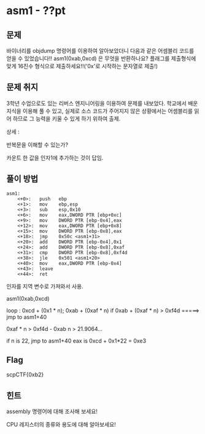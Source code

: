 # asm1 - ??pt

## 문제

바이너리를 objdump 명령어를 이용하여 알아보았더니 다음과 같은 어셈블리 코드를 얻을 수 있었습니다!! asm1(0xab,0xcd) 은 무엇을 반환하나요? 플래그를 제출형식에 맞게 16진수 형식으로 제출하세요!!('0x'로 시작하는 문자열로 제출!)



## 문제 취지

3학년 수업으로도 있는 리버스 엔지니어링을 이용하여 문제를 내보았다. 학교에서 배운 지식을 이용해 풀 수 있고, 실제로 소스 코드가 주어지지 않은 상황에서는 어셈블리를 읽어 하므로 그 능력을 키울 수 있게 하기 위하여 출제.

상세 : 

반복문을 이해할 수 있는가?

카운트 한 값을 인자1에 추가하는 것이 답임.



## 풀이 방법

```assembly
asm1:
	<+0>:	push   ebp
	<+1>:	mov    ebp,esp
	<+3>:	sub    esp,0x10
	<+6>:	mov    eax,DWORD PTR [ebp+0xc]
	<+9>:	mov    DWORD PTR [ebp-0x4],eax
	<+12>:	mov    eax,DWORD PTR [ebp+0x8]
	<+15>:	mov    DWORD PTR [ebp-0x8],eax
	<+18>:	jmp    0x50c <asm1+31>
	<+20>:	add    DWORD PTR [ebp-0x4],0x1
	<+24>:	add    DWORD PTR [ebp-0x8],0xaf
	<+31>:	cmp    DWORD PTR [ebp-0x8],0xf4d
	<+38>:	jle    0x501 <asm1+20>
	<+40>:	mov    eax,DWORD PTR [ebp-0x4]
	<+43>:	leave  
	<+44>:	ret    
```

인자를 지역 변수로 가져와서 사용. 


asm1(0xab,0xcd) 

loop	:	0xcd + (0x1 * n);	0xab + (0xaf * n)
if 0xab + (0xaf * n) > 0xf4d =====>		jmp to asm1+40

0xaf * n > 0xf4d - 0xab
n > 21.9064...

if n is 22, jmp to asm1+40
eax is 0xcd + 0x1*22 = 0xe3






## Flag

scpCTF{0xb2}



## 힌트

assembly 명령어에 대해 조사해 보세요!

CPU 레지스터의 종류와 용도에 대해 알아보세요!
